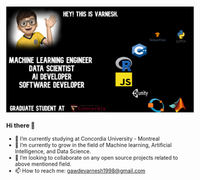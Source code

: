 ![](./gittt.png)

### Hi there 👋

- 🔭 I’m currently studying at Concordia University - Montreal
- 🌱 I’m currently to grow in the field of Machine learning, Artificial Intelligence, and Data Science. 
- 👯 I’m looking to collaborate on any open source projects related to above mentioned field.
- 📫 How to reach me: gawdevarnesh1998@gmail.com
